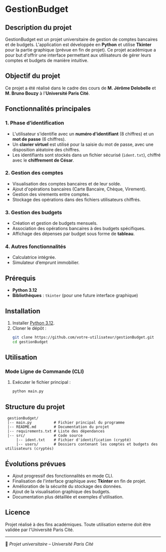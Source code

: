 # GestionBudget

## Description du projet
GestionBudget est un projet universitaire de gestion de comptes bancaires et de budgets. L'application est développée en **Python** et utilise **Tkinter** pour la partie graphique (prévue en fin de projet). Ce projet académique a pour but d'offrir une interface permettant aux utilisateurs de gérer leurs comptes et budgets de manière intuitive.

## Objectif du projet
Ce projet a été réalisé dans le cadre des cours de **M. Jérôme Delobelle** et **M. Bruno Bouzy** à l'**Université Paris Cité**.

## Fonctionnalités principales
### 1. Phase d’identification
- L'utilisateur s'identifie avec un **numéro d'identifiant** (8 chiffres) et un **mot de passe** (6 chiffres).
- Un **clavier virtuel** est utilisé pour la saisie du mot de passe, avec une disposition aléatoire des chiffres.
- Les identifiants sont stockés dans un fichier sécurisé (`ident.txt`), chiffré avec le **chiffrement de César**.

### 2. Gestion des comptes
- Visualisation des comptes bancaires et de leur solde.
- Ajout d'opérations bancaires (Carte Bancaire, Chèque, Virement).
- Gestion des virements entre comptes.
- Stockage des opérations dans des fichiers utilisateurs chiffrés.

### 3. Gestion des budgets
- Création et gestion de budgets mensuels.
- Association des opérations bancaires à des budgets spécifiques.
- Affichage des dépenses par budget sous forme de **tableau**.

### 4. Autres fonctionnalités
- Calculatrice intégrée.
- Simulateur d’emprunt immobilier.

## Prérequis
- **Python 3.12**
- **Bibliothèques** : `tkinter` (pour une future interface graphique)

## Installation
1. Installer [Python 3.12](https://www.python.org/downloads/).
2. Cloner le dépôt :  
   ```sh
   git clone https://github.com/votre-utilisateur/gestionBudget.git
   cd gestionBudget
   ```

## Utilisation
### Mode Ligne de Commande (CLI)
1. Exécuter le fichier principal :
   ```sh
   python main.py
   ```

## Structure du projet
```
 gestionBudget/
 |-- main.py          # Fichier principal du programme
 |-- README.md        # Documentation du projet
 |-- requirements.txt # Liste des dépendances
 |-- src/             # Code source
     |-- ident.txt    # Fichier d'identification (crypté)
     |-- users/       # Dossiers contenant les comptes et budgets des utilisateurs (cryptés)
```

## Évolutions prévues
- Ajout progressif des fonctionnalités en mode CLI.
- Finalisation de l'interface graphique avec **Tkinter** en fin de projet.
- Amélioration de la sécurité du stockage des données.
- Ajout de la visualisation graphique des budgets.
- Documentation plus détaillée et exemples d'utilisation.

## Licence
Projet réalisé à des fins académiques. Toute utilisation externe doit être validée par l'Université Paris Cité.

---
📌 *Projet universitaire – Université Paris Cité*
